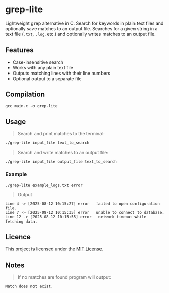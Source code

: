 # grep-lite
Lightweight grep alternative in C. Search for keywords in plain text files and optionally save matches to an output file.
Searches for a given string in a text file (`.txt`, `.log`, etc.) and optionally writes matches to an output file.

## Features


- Case-insensitive search
- Works with any plain text file
- Outputs matching lines with their line numbers
- Optional output to a separate file

## Compilation


`gcc main.c -o grep-lite`

## Usage


> Search and print matches to the terminal:

`./grep-lite input_file text_to_search`

> Search and write matches to an output file:

`./grep-lite input_file output_file text_to_search`

### Example

`./grep-lite example_logs.txt error`
> Output

    Line 4 -> [2025-08-12 10:15:27] error   failed to open configuration file.
    Line 7 -> [2025-08-12 10:15:35] error   unable to connect to database.
    Line 12 -> [2025-08-12 10:15:55] error   network timeout while fetching data.

## Licence

This project is licensed under the [MIT License](#).

## Notes

> If no matches are found program will output:

    Match does not exist.
